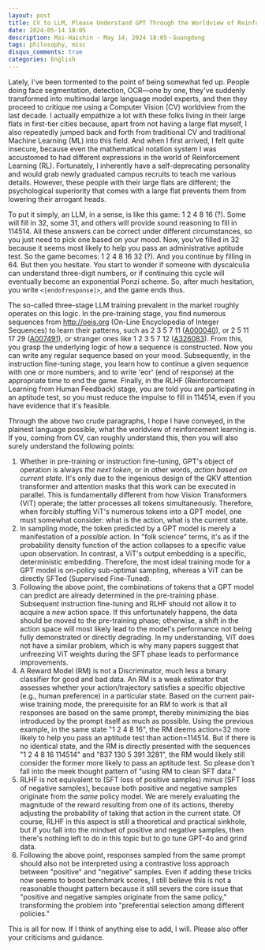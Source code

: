 ```yaml
---
layout: post
title: CV to LLM, Please Understand GPT Through the Worldview of Reinforcement Learning (Gemini 2.5 Pro Translated Version)
date: 2024-05-14 18:05
description: Mai-Haishin · May 14, 2024 18:05・Guangdong
tags: philosophy, misc
disqus_comments: true
categories: English
---
```


Lately, I've been tormented to the point of being somewhat fed up. People doing face segmentation, detection, OCR—one by one, they've suddenly transformed into multimodal large language model experts, and then they proceed to critique me using a Computer Vision (CV) worldview from the last decade. I actually empathize a lot with these folks living in their large flats in first-tier cities because, apart from not having a large flat myself, I also repeatedly jumped back and forth from traditional CV and traditional Machine Learning (ML) into this field. And when I first arrived, I felt quite insecure, because even the mathematical notation system I was accustomed to had different expressions in the world of Reinforcement Learning (RL). Fortunately, I inherently have a self-deprecating personality and would grab newly graduated campus recruits to teach me various details. However, these people with their large flats are different; the psychological superiority that comes with a large flat prevents them from lowering their arrogant heads.

To put it simply, an LLM, in a sense, is like this game: 1 2 4 8 16 (?). Some will fill in 32, some 31, and others will provide sound reasoning to fill in 114514. All these answers can be correct under different circumstances, so you just need to pick one based on your mood. Now, you've filled in 32 because it seems most likely to help you pass an administrative aptitude test. So the game becomes: 1 2 4 8 16 32 (?). And you continue by filling in 64. But then you hesitate. You start to wonder if someone with dyscalculia can understand three-digit numbers, or if continuing this cycle will eventually become an exponential Ponzi scheme. So, after much hesitation, you write `<|endofresponse|>`, and the game ends thus.

The so-called three-stage LLM training prevalent in the market roughly operates on this logic. In the pre-training stage, you find numerous sequences from <http://oeis.org> (On-Line Encyclopedia of Integer Sequences) to learn their patterns, such as 2 3 5 7 11 ([A000040](https://oeis.org/A000040)), or 2 5 11 17 29 ([A007491](https://oeis.org/A007491)), or stranger ones like 1 2 3 5 7 12 ([A326083](https://oeis.org/A326083)). From this, you grasp the underlying logic of how a sequence is constructed. Now you can write any regular sequence based on your mood. Subsequently, in the instruction fine-tuning stage, you learn how to continue a given sequence with one or more numbers, and to write 'eor' (end of response) at the appropriate time to end the game. Finally, in the RLHF (Reinforcement Learning from Human Feedback) stage, you are told you are participating in an aptitude test, so you must reduce the impulse to fill in 114514, even if you have evidence that it's feasible.

Through the above two crude paragraphs, I hope I have conveyed, in the plainest language possible, what the worldview of reinforcement learning is. If you, coming from CV, can roughly understand this, then you will also surely understand the following points:

1. Whether in pre-training or instruction fine-tuning, GPT's object of operation is always *the next token*, or in other words, *action based on current state*. It's only due to the ingenious design of the QKV attention transformer and attention masks that this work can be executed in parallel. This is fundamentally different from how Vision Transformers (ViT) operate; the latter processes all tokens simultaneously. Therefore, when forcibly stuffing ViT's numerous tokens into a GPT model, one must somewhat consider: what is the action, what is the current state.
2. In sampling mode, the token predicted by a GPT model is merely a manifestation of a *possible* action. In "folk science" terms, it's as if the probability density function of the action collapses to a specific value upon observation. In contrast, a ViT's output embedding is a specific, deterministic embedding. Therefore, the most ideal training mode for a GPT model is on-policy sub-optimal sampling, whereas a ViT can be directly SFTed (Supervised Fine-Tuned).
3. Following the above point, the combinations of tokens that a GPT model can predict are already determined in the pre-training phase. Subsequent instruction fine-tuning and RLHF should not allow it to acquire a *new* action space. If this unfortunately happens, the data should be moved to the pre-training phase; otherwise, a shift in the action space will most likely lead to the model's performance not being fully demonstrated or directly degrading. In my understanding, ViT does not have a similar problem, which is why many papers suggest that unfreezing ViT weights during the SFT phase leads to performance improvements.
4. A Reward Model (RM) is not a Discriminator, much less a binary classifier for good and bad data. An RM is a weak estimator that assesses whether your action/trajectory satisfies a specific objective (e.g., human preference) in a particular state. Based on the current pair-wise training mode, the prerequisite for an RM to work is that all responses are based on the same prompt, thereby minimizing the bias introduced by the prompt itself as much as possible. Using the previous example, in the same state "1 2 4 8 16", the RM deems action=32 more likely to help you pass an aptitude test than action=114514. But if there is no identical state, and the RM is directly presented with the sequences "1 2 4 8 16 114514" and "837 130 5 391 3281", the RM would likely still consider the former more likely to pass an aptitude test. So please don't fall into the meek thought pattern of "using RM to clean SFT data."
5. RLHF is not equivalent to (SFT loss of positive samples) minus (SFT loss of negative samples), because both positive and negative samples originate from the *same* policy model. We are merely evaluating the magnitude of the reward resulting from one of its actions, thereby adjusting the probability of taking that action in the current state. Of course, RLHF in this aspect is still a theoretical and practical sinkhole, but if you fall into the mindset of positive and negative samples, then there's nothing left to do in this topic but to go tune GPT-4o and grind data.
6. Following the above point, responses sampled from the same prompt should also not be interpreted using a contrastive loss approach between "positive" and "negative" samples. Even if adding these tricks now seems to boost benchmark scores, I still believe this is not a reasonable thought pattern because it still severs the core issue that "positive and negative samples originate from the same policy," transforming the problem into "preferential selection among different policies."

This is all for now. If I think of anything else to add, I will. Please also offer your criticisms and guidance.
